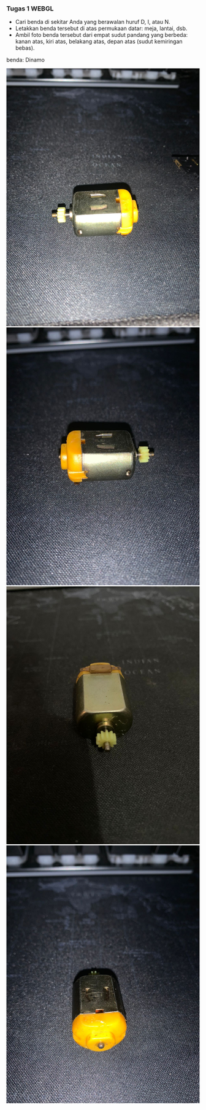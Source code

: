 ### Tugas 1 WEBGL
- Cari benda di sekitar Anda yang berawalan huruf D, I, atau N.
- Letakkan benda tersebut di atas permukaan datar: meja, lantai, dsb.
- Ambil foto benda tersebut dari empat sudut pandang yang berbeda: kanan atas, kiri atas, belakang atas, depan atas (sudut kemiringan bebas).

benda: Dinamo

![Foto](./depan.jpeg "Foto")
![Foto](./belakang.jpeg "Foto")
![Foto](./kanan.jpeg "Foto")
![Foto](./kiri.jpeg "Foto")